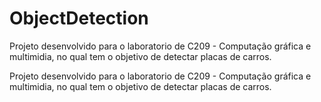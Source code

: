 # ObjectDetection
Projeto desenvolvido para o laboratorio de C209 - Computação gráfica e multimidia, no qual tem o objetivo de detectar placas de carros.

Projeto desenvolvido para o laboratorio de C209 - Computação gráfica e multimidia, no qual tem o objetivo de detectar placas de carros.
